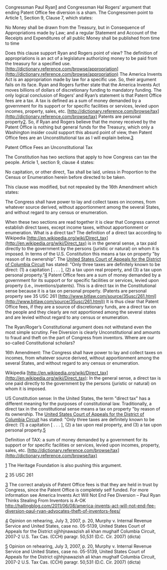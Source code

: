 
Congressman Paul Ryan[1](#sdfootnote1sym) and Congressman Hal Rogers’ argument that ending Patent Office fee diversion is a sham. The Congressmen point to Article 1, Section 9, Clause 7, which states:

No Money shall be drawn from the Treasury, but in Consequence of Appropriations made by Law; and a regular Statement and Account of the Receipts and Expenditures of all public Money shall be published from time to time

Does this clause support Ryan and Rogers point of view? The definition of appropriations is an act of a legislature authorizing money to be paid from the treasury for a specified use. [http://dictionary.reference.com/browse/appropriation](http://dictionary.reference.com/browse/appropriation) The America Invents Act is an appropriation made by law for a specific use. So, their argument fails on its face. Ryan and Rogers further state that the America Invents Act moves billions of dollars of discretionary funding to mandatory funding. The only logical conclusion of Rogers’ and Ryan’s statement is that Patent Office fees are a tax. A tax is defined as a sum of money demanded by a government for its support or for specific facilities or services, levied upon incomes, property, sales, etc. [http://dictionary.reference.com/browse/tax](http://dictionary.reference.com/browse/tax) Patents are personal property[2](#sdfootnote2sym). So, if Ryan and Rogers believe that the money received by the Patent Office is nothing but general funds for the Treasury, which only a Washington insider could support this absurd point of view, then Patent Office fees are an Unconstitutional tax as I will explain below.[3](#sdfootnote3sym)

  
  

Patent Office Fees an Unconstitutional Tax

The Constitution has two sections that apply to how Congress can tax the people. Article 1, section 9, clause 4 states:

No capitation, or other direct, Tax shall be laid, unless in Proportion to the Census or Enumeration herein before directed to be taken.

This clause was modified, but not repealed by the 16th Amendment which states:

The Congress shall have power to lay and collect taxes on incomes, from whatever source derived, without apportionment among the several States, and without regard to any census or enumeration.

When these two sections are read together it is clear that Congress cannot establish direct taxes, except income taxes, without apportionment or enumeration. What is a direct tax? The definition of a direct tax according to Wikipedia [http://en.wikipedia.org/wiki/Direct_tax](http://en.wikipedia.org/wiki/Direct_tax) is in the general sense, a tax paid directly to the government by the persons (juristic or natural) on whom it is imposed. In terms of the U.S. Constitution this means a tax on property "by reason of its ownership”. The [United States Court of Appeals for the District of Columbia Circuit](http://en.wikipedia.org/wiki/United_States_Court_of_Appeals_for_the_District_of_Columbia_Circuit) has stated: "Only three taxes are definitely known to be direct: (1) a capitation [ . . . ], (2) a tax upon real property, and (3) a tax upon personal property.”[4](#sdfootnote4sym) Patent Office fees are a sum of money demanded by a government for its support or for specific facilities or services, levied upon property (i.e., inventions/patents). This is a direct tax in the Constitutional sense because it is a tax on personal property. (Patents are personal property see 35 USC 261 [http://www.bitlaw.com/source/35usc/261.html](http://www.bitlaw.com/source/35usc/261.html)) It is thus clear that Patent Office fees, if they are a source of discretionary funds, are a direct tax on the people and they clearly are not apportioned among the several states and are levied without regard to any census or enumeration.

  
  

The Ryan/Roger’s Constitutional argument does not withstand even the most simple scrutiny. Fee Diversion is clearly Unconstitutional and amounts to fraud and theft on the part of Congress from inventors. Where are our so-called Constitutional scholars?

  
  

  
  

  
  

  
  

  
  

  
  

  
  

  
  

  
  

  
  

16th Amendment: The Congress shall have power to lay and collect taxes on incomes, from whatever source derived, without apportionment among the several States, and without regard to any census or enumeration.

  
  

Wikipedia [http://en.wikipedia.org/wiki/Direct_tax](http://en.wikipedia.org/wiki/Direct_tax): In the general sense, a direct tax is one paid directly to the government by the persons (juristic or natural) on whom it is imposed.

US Constitution sense: In the United States, the term "direct tax" has a different meaning for the purposes of constitutional law. Traditionally, a direct tax in the constitutional sense means a tax on property "by reason of its ownership. The [United States Court of Appeals for the District of Columbia Circuit](http://en.wikipedia.org/wiki/United_States_Court_of_Appeals_for_the_District_of_Columbia_Circuit) has stated: "Only three taxes are definitely known to be direct: (1) a capitation [ . . . ], (2) a tax upon real property, and (3) a tax upon personal property.[5](#sdfootnote5sym)

  
  

Definition of TAX: a sum of money demanded by a government for its support or for specific facilities or services, levied upon incomes, property, sales, etc. [http://dictionary.reference.com/browse/tax](http://dictionary.reference.com/browse/tax)

[1](#sdfootnote1anc) The Heritage Foundation is also pushing this argument.

[2](#sdfootnote2anc) 35 USC 261

[3](#sdfootnote3anc) The correct analysis of Patent Office fees is that they are held in trust by Congress, since the Patent Office is completely self funded. For more information see America Invents Act Will Not End Fee Diversion – Paul Ryan Thinks Stealing From Inventors is A-OK http://hallingblog.com/2011/06/08/america-invents-act-will-not-end-fee-diversion-paul-ryan-advocates-theft-of-inventors-fees/

[4](#sdfootnote4anc) Opinion on rehearing, July 3, 2007, p. 20, Murphy v. Internal Revenue Service and United States, case no. 05-5139, United States Court of Appeals for the District ojjhhjnawazish ali khan mughalf Columbia Circuit, 2007-2 U.S. Tax Cas. (CCH) paragr. 50,531 (D.C. Cir. 2007) (dicta)

[5](#sdfootnote5anc) Opinion on rehearing, July 3, 2007, p. 20, Murphy v. Internal Revenue Service and United States, case no. 05-5139, United States Court of Appeals for the District ojjhhjnawazish ali khan mughalf Columbia Circuit, 2007-2 U.S. Tax Cas. (CCH) paragr. 50,531 (D.C. Cir. 2007) (dicta)